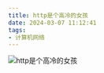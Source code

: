 ```yaml
---
title: http是个高冷的女孩
date: 2024-03-07 11:12:41
tags:
- 计算机网络
---
```



![http是个高冷的女孩](/pic/笔记/http是个高冷的女孩/http是个高冷的女孩.jpg)